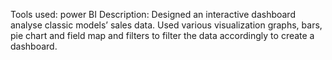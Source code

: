 Tools used: power BI
Description: Designed an interactive dashboard analyse classic models’ sales data. Used various visualization graphs, bars, pie chart and field map and filters to filter the data accordingly to create a dashboard.

